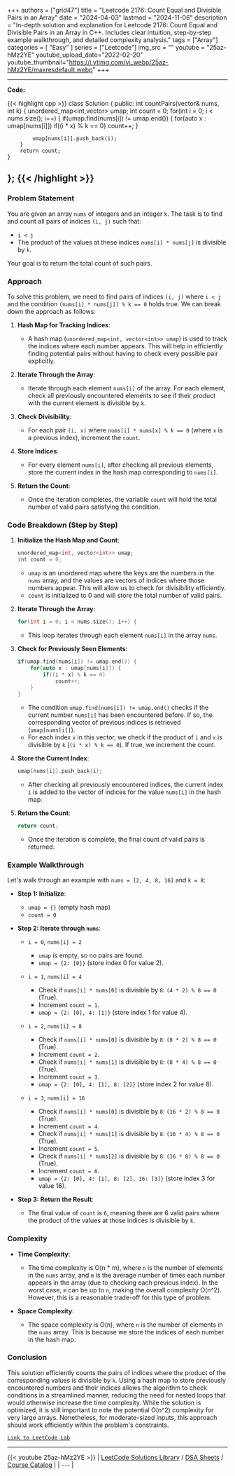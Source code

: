 
+++
authors = ["grid47"]
title = "Leetcode 2176: Count Equal and Divisible Pairs in an Array"
date = "2024-04-03"
lastmod = "2024-11-06"
description = "In-depth solution and explanation for Leetcode 2176: Count Equal and Divisible Pairs in an Array in C++. Includes clear intuition, step-by-step example walkthrough, and detailed complexity analysis."
tags = ["Array"]
categories = [
    "Easy"
]
series = ["Leetcode"]
img_src = ""
youtube = "25az-hMz2YE"
youtube_upload_date="2022-02-20"
youtube_thumbnail="https://i.ytimg.com/vi_webp/25az-hMz2YE/maxresdefault.webp"
+++



---
**Code:**

{{< highlight cpp >}}
class Solution {
public:
    int countPairs(vector<int>& nums, int k) {
        unordered_map<int,vector<int>> umap;
        int count = 0;
        for(int i = 0; i < nums.size(); i++) 
        {
            if(umap.find(nums[i]) != umap.end()) 
            {
                for(auto x : umap[nums[i]]) 
                    if((i * x) % k == 0)
                        count++;
            }
            
            umap[nums[i]].push_back(i);
        }
        return count;
    }
};
{{< /highlight >}}
---

### Problem Statement
You are given an array `nums` of integers and an integer `k`. The task is to find and count all pairs of indices `(i, j)` such that:
- `i < j`
- The product of the values at these indices `nums[i] * nums[j]` is divisible by `k`.

Your goal is to return the total count of such pairs.

### Approach
To solve this problem, we need to find pairs of indices `(i, j)` where `i < j` and the condition `(nums[i] * nums[j]) % k == 0` holds true. We can break down the approach as follows:

1. **Hash Map for Tracking Indices**:
   - A hash map (`unordered_map<int, vector<int>> umap`) is used to track the indices where each number appears. This will help in efficiently finding potential pairs without having to check every possible pair explicitly.

2. **Iterate Through the Array**:
   - Iterate through each element `nums[i]` of the array. For each element, check all previously encountered elements to see if their product with the current element is divisible by `k`.

3. **Check Divisibility**:
   - For each pair `(i, x)` where `nums[i] * nums[x] % k == 0` (where `x` is a previous index), increment the `count`.

4. **Store Indices**:
   - For every element `nums[i]`, after checking all previous elements, store the current index in the hash map corresponding to `nums[i]`.

5. **Return the Count**:
   - Once the iteration completes, the variable `count` will hold the total number of valid pairs satisfying the condition.

### Code Breakdown (Step by Step)

1. **Initialize the Hash Map and Count**:
   ```cpp
   unordered_map<int, vector<int>> umap;
   int count = 0;
   ```
   - `umap` is an unordered map where the keys are the numbers in the `nums` array, and the values are vectors of indices where those numbers appear. This will allow us to check for divisibility efficiently.
   - `count` is initialized to 0 and will store the total number of valid pairs.

2. **Iterate Through the Array**:
   ```cpp
   for(int i = 0; i < nums.size(); i++) {
   ```
   - This loop iterates through each element `nums[i]` in the array `nums`.

3. **Check for Previously Seen Elements**:
   ```cpp
   if(umap.find(nums[i]) != umap.end()) {
       for(auto x : umap[nums[i]]) {
           if((i * x) % k == 0)
               count++;
       }
   }
   ```
   - The condition `umap.find(nums[i]) != umap.end()` checks if the current number `nums[i]` has been encountered before. If so, the corresponding vector of previous indices is retrieved (`umap[nums[i]]`).
   - For each index `x` in this vector, we check if the product of `i` and `x` is divisible by `k` (`(i * x) % k == 0`). If true, we increment the count.

4. **Store the Current Index**:
   ```cpp
   umap[nums[i]].push_back(i);
   ```
   - After checking all previously encountered indices, the current index `i` is added to the vector of indices for the value `nums[i]` in the hash map.

5. **Return the Count**:
   ```cpp
   return count;
   ```
   - Once the iteration is complete, the final count of valid pairs is returned.

### Example Walkthrough
Let's walk through an example with `nums = [2, 4, 8, 16]` and `k = 8`:

- **Step 1: Initialize**:
  - `umap = {}` (empty hash map)
  - `count = 0`

- **Step 2: Iterate through `nums`**:
  - `i = 0`, `nums[i] = 2`
    - `umap` is empty, so no pairs are found.
    - `umap = {2: [0]}` (store index 0 for value 2).

  - `i = 1`, `nums[i] = 4`
    - Check if `nums[i] * nums[0]` is divisible by `8`: `(4 * 2) % 8 == 0` (True).
    - Increment `count = 1`.
    - `umap = {2: [0], 4: [1]}` (store index 1 for value 4).

  - `i = 2`, `nums[i] = 8`
    - Check if `nums[i] * nums[0]` is divisible by `8`: `(8 * 2) % 8 == 0` (True).
    - Increment `count = 2`.
    - Check if `nums[i] * nums[1]` is divisible by `8`: `(8 * 4) % 8 == 0` (True).
    - Increment `count = 3`.
    - `umap = {2: [0], 4: [1], 8: [2]}` (store index 2 for value 8).

  - `i = 3`, `nums[i] = 16`
    - Check if `nums[i] * nums[0]` is divisible by `8`: `(16 * 2) % 8 == 0` (True).
    - Increment `count = 4`.
    - Check if `nums[i] * nums[1]` is divisible by `8`: `(16 * 4) % 8 == 0` (True).
    - Increment `count = 5`.
    - Check if `nums[i] * nums[2]` is divisible by `8`: `(16 * 8) % 8 == 0` (True).
    - Increment `count = 6`.
    - `umap = {2: [0], 4: [1], 8: [2], 16: [3]}` (store index 3 for value 16).

- **Step 3: Return the Result**:
  - The final value of `count` is `6`, meaning there are 6 valid pairs where the product of the values at those indices is divisible by `k`.

### Complexity

- **Time Complexity**:
  - The time complexity is O(n * m), where `n` is the number of elements in the `nums` array, and `m` is the average number of times each number appears in the array (due to checking each previous index). In the worst case, `m` can be up to `n`, making the overall complexity O(n^2). However, this is a reasonable trade-off for this type of problem.

- **Space Complexity**:
  - The space complexity is O(n), where `n` is the number of elements in the `nums` array. This is because we store the indices of each number in the hash map.

### Conclusion
This solution efficiently counts the pairs of indices where the product of the corresponding values is divisible by `k`. Using a hash map to store previously encountered numbers and their indices allows the algorithm to check conditions in a streamlined manner, reducing the need for nested loops that would otherwise increase the time complexity. While the solution is optimized, it is still important to note the potential O(n^2) complexity for very large arrays. Nonetheless, for moderate-sized inputs, this approach should work efficiently within the problem's constraints.

[`Link to LeetCode Lab`](https://leetcode.com/problems/count-equal-and-divisible-pairs-in-an-array/description/)

---
{{< youtube 25az-hMz2YE >}}
| [LeetCode Solutions Library](https://grid47.xyz/leetcode/) / [DSA Sheets](https://grid47.xyz/sheets/) / [Course Catalog](https://grid47.xyz/courses/) |
| --- |
